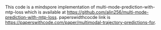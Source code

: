 This code is a mindspore implementation of multi-mode-prediction-with-mtp-loss which is available at https://github.com/alin256/multi-mode-prediction-with-mtp-loss.
paperswidthcocde link is https://paperswithcode.com/paper/multimodal-trajectory-predictions-for.